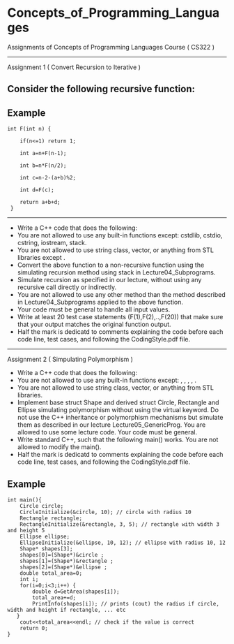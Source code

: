 # Concepts_of_Programming_Languages
Assignments of Concepts of Programming Languages Course ( CS322 ) 

***************************************************************************************************
Assignment 1  ( Convert Recursion to Iterative )

Consider the following recursive function:
------------------------------------------
## Example 
```
int F(int n) {

    if(n<=1) return 1;
    
    int a=n+F(n-1);
    
    int b=n*F(n/2);
    
    int c=n-2-(a+b)%2;
    
    int d=F(c);
    
    return a+b+d;   
 }
 ```
------------------------------------------
* Write a C++ code that does the following:
* You are not allowed to use any built-in functions except: cstdlib, cstdio, cstring, iostream, stack.
* You are not allowed to use string class, vector, or anything from STL libraries except <stack>.
* Convert the above function to a non-recursive function using the simulating recursion method using stack in Lecture04_Subprograms.
* Simulate recursion as specified in our lecture, without using any recursive call directly or indirectly.
* You are not allowed to use any other method than the method described in Lecture04_Subprograms applied to the above function.
* Your code must be general to handle all input values.
* Write at least 20 test case statements (F(1),F(2),..,F(20)) that make sure that your output matches the original function output.
* Half the mark is dedicatd to comments explaining the code before each code line, test cases, and following the CodingStyle.pdf file.
***************************************************************************************************
Assignment 2  ( Simpulating Polymorphism )

* Write a C++ code that does the following:
* You are not allowed to use any built-in functions except: <cmath>, <cstdlib>, <cstdio>, <cstring>, <iostream>.
* You are not allowed to use string class, vector, or anything from STL libraries.
* Implement base struct Shape and derived struct Circle, Rectangle and Ellipse simulating polymorphism without using the virtual keyword. Do not use the C++ inheritance or polymorphism mechanisms but simulate them as described in our lecture Lecture05_GenericProg. You are allowed to use some lecture code. Your code must be general.
* Write standard C++, such that the following main() works. You are not allowed to modify the main().
* Half the mark is dedicatd to comments explaining the code before each code line, test cases, and following the CodingStyle.pdf file.
## Example 
```
int main(){
    Circle circle;   
    CircleInitialize(&circle, 10); // circle with radius 10  
    Rectangle rectangle;    
    RectangleInitialize(&rectangle, 3, 5); // rectangle with width 3 and height 5   
    Ellipse ellipse;    
    EllipseInitialize(&ellipse, 10, 12); // ellipse with radius 10, 12    
    Shape* shapes[3];    
    shapes[0]=(Shape*)&circle ;    
    shapes[1]=(Shape*)&rectangle ;    
    shapes[2]=(Shape*)&ellipse ;    
    double total_area=0;   
    int i;   
    for(i=0;i<3;i++) {                    
        double d=GetArea(shapes[i]);                   
        total_area+=d;                     
        PrintInfo(shapes[i]); // prints (cout) the radius if circle, width and height if rectangle, ... etc 
   }   
    cout<<total_area<<endl; // check if the value is correct                          
    return 0;                           
}
```

